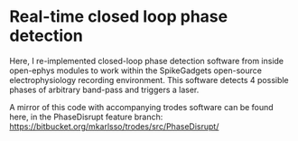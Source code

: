 # Real-time closed loop phase detection

Here, I re-implemented closed-loop phase detection software from inside open-ephys modules to work within the SpikeGadgets open-source electrophysiology recording environment. This software detects 4 possible phases of arbitrary band-pass and triggers a laser.

A mirror of this code with accompanying trodes software can be found here, in the PhaseDisrupt feature branch:
https://bitbucket.org/mkarlsso/trodes/src/PhaseDisrupt/
